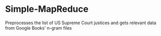 Simple-MapReduce
================

Preprocesses the list of US Supreme Court justices and gets relevant data from Google Books' n-gram files